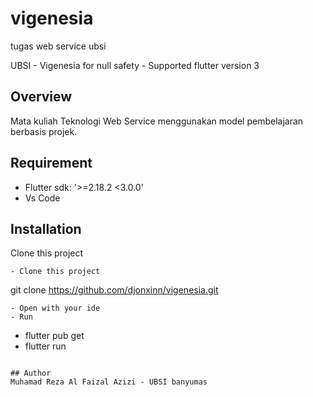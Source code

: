 # vigenesia
tugas web service ubsi

UBSI - Vigenesia for null safety - Supported flutter version 3

## Overview
Mata kuliah Teknologi Web Service menggunakan model pembelajaran berbasis projek.

## Requirement
- Flutter sdk: '>=2.18.2 <3.0.0'
- Vs Code

## Installation
Clone this project

```## Installation
- Clone this project
```
git clone https://github.com/djonxinn/vigenesia.git
```
- Open with your ide
- Run
```
- flutter pub get
- flutter run
```

## Author
Muhamad Reza Al Faizal Azizi - UBSI banyumas
